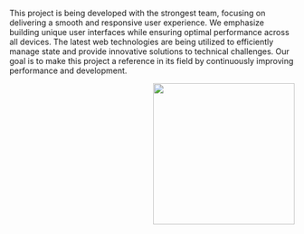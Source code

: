 
This project is being developed with the strongest team, focusing on delivering a smooth and responsive user experience. We emphasize building unique user interfaces while ensuring optimal performance across all devices. The latest web technologies are being utilized to efficiently manage state and provide innovative solutions to technical challenges. Our goal is to make this project a reference in its field by continuously improving performance and development.


<img align="right" src="https://user-images.githubusercontent.com/63050133/156676671-d5b2e362-97d4-4404-9447-dd71ddfea82f.gif" width = 250px/>

